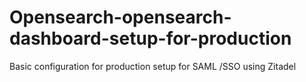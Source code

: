 # Opensearch-opensearch-dashboard-setup-for-production
Basic  configuration for production setup for SAML /SSO  using Zitadel
